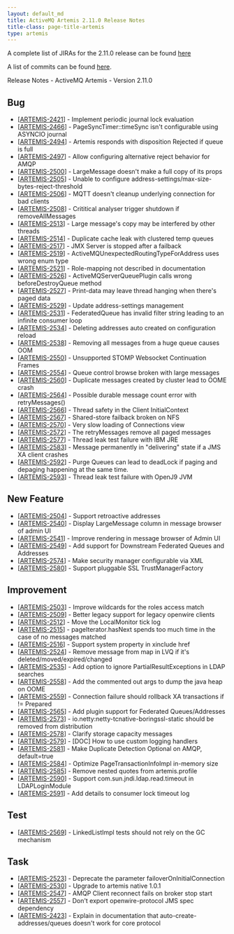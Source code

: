 ```yaml
---
layout: default_md
title: ActiveMQ Artemis 2.11.0 Release Notes
title-class: page-title-artemis
type: artemis
---
```


A complete list of JIRAs for the 2.11.0 release can be found [here](https://issues.apache.org/jira/secure/ReleaseNote.jspa?projectId=12315920&version=12346258)

A list of commits can be found [here](commit-report-2.11.0).

Release Notes - ActiveMQ Artemis - Version 2.11.0

## Bug
* [[ARTEMIS-2421](https://issues.apache.org/jira/browse/ARTEMIS-2421)] - Implement periodic journal lock evaluation
* [[ARTEMIS-2466](https://issues.apache.org/jira/browse/ARTEMIS-2466)] - PageSyncTimer::timeSync isn't configurable using ASYNCIO journal
* [[ARTEMIS-2494](https://issues.apache.org/jira/browse/ARTEMIS-2494)] - Artemis responds with disposition Rejected if queue is full
* [[ARTEMIS-2497](https://issues.apache.org/jira/browse/ARTEMIS-2497)] - Allow configuring alternative reject behavior for AMQP
* [[ARTEMIS-2500](https://issues.apache.org/jira/browse/ARTEMIS-2500)] - LargeMessage doesn't make a full copy of its props
* [[ARTEMIS-2505](https://issues.apache.org/jira/browse/ARTEMIS-2505)] - Unable to configure address-settings/max-size-bytes-reject-threshold
* [[ARTEMIS-2506](https://issues.apache.org/jira/browse/ARTEMIS-2506)] - MQTT doesn't cleanup underlying connection for bad clients
* [[ARTEMIS-2508](https://issues.apache.org/jira/browse/ARTEMIS-2508)] - Crititical analyser trigger shutdown if removeAllMessages
* [[ARTEMIS-2513](https://issues.apache.org/jira/browse/ARTEMIS-2513)] - Large message's copy may be interfered by other threads
* [[ARTEMIS-2514](https://issues.apache.org/jira/browse/ARTEMIS-2514)] - Duplicate cache leak with clustered temp queues
* [[ARTEMIS-2517](https://issues.apache.org/jira/browse/ARTEMIS-2517)] - JMX Server is stopped after a failback
* [[ARTEMIS-2519](https://issues.apache.org/jira/browse/ARTEMIS-2519)] - ActiveMQUnexpectedRoutingTypeForAddress uses wrong enum type
* [[ARTEMIS-2521](https://issues.apache.org/jira/browse/ARTEMIS-2521)] - Role-mapping not described in documentation
* [[ARTEMIS-2526](https://issues.apache.org/jira/browse/ARTEMIS-2526)] - ActiveMQServerQueuePlugin calls wrong beforeDestroyQueue method
* [[ARTEMIS-2527](https://issues.apache.org/jira/browse/ARTEMIS-2527)] - Print-data may leave thread hanging when there's paged data
* [[ARTEMIS-2529](https://issues.apache.org/jira/browse/ARTEMIS-2529)] - Update address-settings management
* [[ARTEMIS-2531](https://issues.apache.org/jira/browse/ARTEMIS-2531)] - FederatedQueue has invalid filter string leading to an infinite consumer loop
* [[ARTEMIS-2534](https://issues.apache.org/jira/browse/ARTEMIS-2534)] - Deleting addresses auto created on configuration reload
* [[ARTEMIS-2538](https://issues.apache.org/jira/browse/ARTEMIS-2538)] - Removing all messages from a huge queue causes OOM
* [[ARTEMIS-2550](https://issues.apache.org/jira/browse/ARTEMIS-2550)] - Unsupported STOMP Websocket Continuation Frames
* [[ARTEMIS-2554](https://issues.apache.org/jira/browse/ARTEMIS-2554)] - Queue control browse broken with large messages
* [[ARTEMIS-2560](https://issues.apache.org/jira/browse/ARTEMIS-2560)] - Duplicate messages created by cluster lead to OOME crash
* [[ARTEMIS-2564](https://issues.apache.org/jira/browse/ARTEMIS-2564)] - Possible durable message count error with retryMessages()
* [[ARTEMIS-2566](https://issues.apache.org/jira/browse/ARTEMIS-2566)] - Thread safety in the Client InitialContext
* [[ARTEMIS-2567](https://issues.apache.org/jira/browse/ARTEMIS-2567)] - Shared-store failback broken on NFS
* [[ARTEMIS-2570](https://issues.apache.org/jira/browse/ARTEMIS-2570)] - Very slow loading of Connections view
* [[ARTEMIS-2572](https://issues.apache.org/jira/browse/ARTEMIS-2572)] - The retryMessages remove all paged messages
* [[ARTEMIS-2577](https://issues.apache.org/jira/browse/ARTEMIS-2577)] - Thread leak test failure with IBM JRE
* [[ARTEMIS-2583](https://issues.apache.org/jira/browse/ARTEMIS-2583)] - Message permanently in "delivering" state if a JMS XA client crashes
* [[ARTEMIS-2592](https://issues.apache.org/jira/browse/ARTEMIS-2592)] - Purge Queues can lead to deadLock if paging and depaging happening at the same time.
* [[ARTEMIS-2593](https://issues.apache.org/jira/browse/ARTEMIS-2593)] - Thread leak test failure with OpenJ9 JVM

## New Feature
* [[ARTEMIS-2504](https://issues.apache.org/jira/browse/ARTEMIS-2504)] - Support retroactive addresses
* [[ARTEMIS-2540](https://issues.apache.org/jira/browse/ARTEMIS-2540)] - Display LargeMessage column in message browser of admin UI
* [[ARTEMIS-2541](https://issues.apache.org/jira/browse/ARTEMIS-2541)] - Improve rendering in message browser of Admin UI
* [[ARTEMIS-2549](https://issues.apache.org/jira/browse/ARTEMIS-2549)] - Add support for Downstream Federated Queues and Addresses
* [[ARTEMIS-2574](https://issues.apache.org/jira/browse/ARTEMIS-2574)] - Make security manager configurable via XML
* [[ARTEMIS-2580](https://issues.apache.org/jira/browse/ARTEMIS-2580)] - Support pluggable SSL TrustManagerFactory

## Improvement
* [[ARTEMIS-2503](https://issues.apache.org/jira/browse/ARTEMIS-2503)] - Improve wildcards for the roles access match
* [[ARTEMIS-2509](https://issues.apache.org/jira/browse/ARTEMIS-2509)] - Better legacy support for legacy openwire clients
* [[ARTEMIS-2512](https://issues.apache.org/jira/browse/ARTEMIS-2512)] - Move the LocalMonitor tick log
* [[ARTEMIS-2515](https://issues.apache.org/jira/browse/ARTEMIS-2515)] - pageIterator.hasNext spends too much time in the case of no messages matched
* [[ARTEMIS-2516](https://issues.apache.org/jira/browse/ARTEMIS-2516)] - Support system property in xinclude href
* [[ARTEMIS-2524](https://issues.apache.org/jira/browse/ARTEMIS-2524)] - Remove message from map in LVQ if it's deleted/moved/expired/changed
* [[ARTEMIS-2535](https://issues.apache.org/jira/browse/ARTEMIS-2535)] - Add option to ignore PartialResultExceptions in LDAP searches
* [[ARTEMIS-2558](https://issues.apache.org/jira/browse/ARTEMIS-2558)] - Add the commented out args to dump the java heap on OOME
* [[ARTEMIS-2559](https://issues.apache.org/jira/browse/ARTEMIS-2559)] - Connection failure should rollback XA transactions if != Prepared
* [[ARTEMIS-2565](https://issues.apache.org/jira/browse/ARTEMIS-2565)] - Add plugin support for Federated Queues/Addresses
* [[ARTEMIS-2573](https://issues.apache.org/jira/browse/ARTEMIS-2573)] - io.netty:netty-tcnative-boringssl-static should be removed from distribution
* [[ARTEMIS-2578](https://issues.apache.org/jira/browse/ARTEMIS-2578)] - Clarify storage capacity messages
* [[ARTEMIS-2579](https://issues.apache.org/jira/browse/ARTEMIS-2579)] - \[DOC] How to use custom logging handlers
* [[ARTEMIS-2581](https://issues.apache.org/jira/browse/ARTEMIS-2581)] - Make Duplicate Detection Optional on AMQP, default=true
* [[ARTEMIS-2584](https://issues.apache.org/jira/browse/ARTEMIS-2584)] - Optimize PageTransactionInfoImpl in-memory size
* [[ARTEMIS-2585](https://issues.apache.org/jira/browse/ARTEMIS-2585)] - Remove nested quotes from artemis.profile
* [[ARTEMIS-2590](https://issues.apache.org/jira/browse/ARTEMIS-2590)] - Support com.sun.jndi.ldap.read.timeout in LDAPLoginModule
* [[ARTEMIS-2591](https://issues.apache.org/jira/browse/ARTEMIS-2591)] - Add details to consumer lock timeout log

## Test
* [[ARTEMIS-2569](https://issues.apache.org/jira/browse/ARTEMIS-2569)] - LinkedListImpl tests should not rely on the GC mechanism

## Task
* [[ARTEMIS-2523](https://issues.apache.org/jira/browse/ARTEMIS-2523)] - Deprecate the parameter failoverOnInitialConnection
* [[ARTEMIS-2530](https://issues.apache.org/jira/browse/ARTEMIS-2530)] - Upgrade to artemis native 1.0.1
* [[ARTEMIS-2547](https://issues.apache.org/jira/browse/ARTEMIS-2547)] - AMQP Client reconnect fails on broker stop start
* [[ARTEMIS-2557](https://issues.apache.org/jira/browse/ARTEMIS-2557)] - Don't export openwire-protocol JMS spec dependency
* [[ARTEMIS-2423](https://issues.apache.org/jira/browse/ARTEMIS-2423)] - Explain in documentation that auto-create-addresses/queues doesn't work for core protocol

